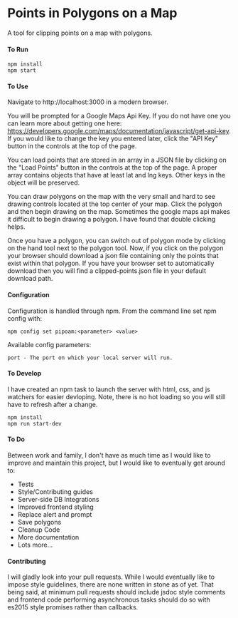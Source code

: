 # Points in Polygons on a Map
A tool for clipping points on a map with polygons.
#### To Run
```
npm install
npm start
```
#### To Use
Navigate to http://localhost:3000 in a modern browser.

You will be prompted for a Google Maps Api Key.  If you do not have one you can learn more about getting one here: https://developers.google.com/maps/documentation/javascript/get-api-key.  If you would like to change the key you entered later, click the "API Key" button in the controls at the top of the page.

You can load points that are stored in an array in a JSON file by clicking on the "Load Points" button in the controls at the top of the page. A proper array contains objects that have at least lat and lng keys.  Other keys in the object will be preserved.

You can draw polygons on the map with the very small and hard to see drawing controls located at the top center of your map.  Click the polygon and then begin drawing on the map.  Sometimes the google maps api makes it difficult to begin drawing a polygon.  I have found that double clicking helps.

Once you have a polygon, you can switch out of polygon mode by clicking on the hand tool next to the polygon tool.  Now, if you click on the polygon your browser should download a json file containing only the points that exist within that polygon.  If you have your browser set to automatically download then you will find a clipped-points.json file in your default download path.

#### Configuration
Configuration is handled through npm.  From the command line set npm config with:
```
npm config set pipoam:<parameter> <value>
```
Available config parameters:
```
port - The port on which your local server will run.
```
#### To Develop
I have created an npm task to launch the server with html, css, and js watchers for easier devloping.  Note, there is no hot loading so you will still have to refresh after a change.
```
npm install
npm run start-dev
```

#### To Do
Between work and family, I don't have as much time as I would like to improve and maintain this project, but I would like to eventually get around to:
* Tests
* Style/Contributing guides
* Server-side DB Integrations
* Improved frontend styling
* Replace alert and prompt
* Save polygons
* Cleanup Code
* More documentation
* Lots more...
#### Contributing
I will gladly look into your pull requests.  While I would eventually like to impose style guidelines, there are none written in stone as of yet.  That being said, at minimum pull requests should include jsdoc style comments and frontend code performing asynchronous tasks should do so with es2015 style promises rather than callbacks.
